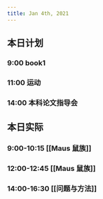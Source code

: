 ```yaml
---
title: Jan 4th, 2021
---
```


## 本日计划
### 9:00 book1
### 11:00 运动
### 14:00 本科论文指导会
## 本日实际
### 9:00-10:15 [[Maus 鼠族]]
### 12:00-12:45 [[Maus 鼠族]]
### 14:00-16:30 [[问题与方法]]
### 
